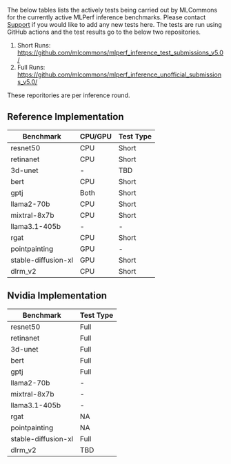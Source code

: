 The below tables lists the actively tests being carried out by MLCommons for the currently active MLPerf inference benchmarks. Please contact [Support](support@mlcommons.org) if you would like to add any new tests here. The tests are run using GitHub actions and the test results go to the below two repositories.
1. Short Runs: https://github.com/mlcommons/mlperf_inference_test_submissions_v5.0/
2. Full Runs: https://github.com/mlcommons/mlperf_inference_unofficial_submissions_v5.0/

These reporitories are per inference round.

## Reference Implementation
| Benchmark            | CPU/GPU | Test Type | 
|----------------------|---------|-----------|
| resnet50            |   CPU | Short   |     
| retinanet           |   CPU | Short        |
| 3d-unet             |    -  |   TBD        |
| bert               |   CPU  |  Short       |
| gptj               |   Both | Short        |               
| llama2-70b         |   CPU  |  Short       |
| mixtral-8x7b       |   CPU  |  Short       |
| llama3.1-405b      |   -    |      -       |
| rgat               |   CPU      |   Short  |
| pointpainting      |   GPU      |    -     |
| stable-diffusion-xl |  GPU      |   Short  |
| dlrm_v2            | CPU        | Short    |

## Nvidia Implementation
| Benchmark            |  Test Type | 
|----------------------|-----------|
| resnet50            | Full       |     
| retinanet           | Full       |
| 3d-unet             | Full       |
| bert               |  Full       |
| gptj               |  Full       |               
| llama2-70b         |     -       |
| mixtral-8x7b       |     -       |
| llama3.1-405b      |     -      |
| rgat               |   NA       |
| pointpainting      |   NA       |
| stable-diffusion-xl | Full      |
| dlrm_v2            |  TBD       |
